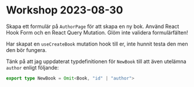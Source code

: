 # Workshop 2023-08-30

Skapa ett formulär på `AuthorPage` för att skapa en ny bok. Använd React Hook Form och en React Query Mutation. Glöm inte validera formulärfälten!

Har skapat en `useCreateBook` mutation hook till er, inte hunnit testa den men den bör fungera.

Tänk på att jag uppdaterat typdefinitionen för `NewBook` till att även utelämna `author` enligt följande:

```ts
export type NewBook = Omit<Book, "id" | "author">
```
